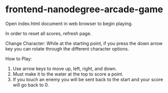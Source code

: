 frontend-nanodegree-arcade-game
===============================

Open index.html document in web browser to begin playing.

In order to reset all scores, refresh page.

Change Character:
While at the starting point, if you press the down arrow key you can rotate through the different character options.

How to Play:
1. Use arrow keys to move up, left, right, and down.
2. Must make it to the water at the top to score a point.
3. If you touch an enemy you will be sent back to the start
   and your score will go back to 0.
